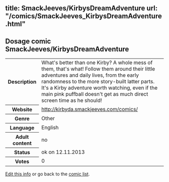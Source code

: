 title: SmackJeeves/KirbysDreamAdventure
url: "/comics/SmackJeeves_KirbysDreamAdventure.html"
---
Dosage comic SmackJeeves/KirbysDreamAdventure
-----------------------------------------

<p id="msg"></p>
<script type="text/javascript">
if (window.location.search === '?edit_info_mail=sent_ok') {
  var elem = document.getElementById("msg");
  elem.innerHTML = 'Edited information sucessfully sent for review, which is usually done daily. Thanks!';
  elem.className = 'ok';
}
</script>
<table class="comicinfo">
<tr>
<th>Description</th><td>What's better than one Kirby? A whole mess of them, that's what! Follow them around their little adventures and daily lives, from the early randomness to the more story-built latter parts. It's a Kirby adventure worth watching, even if the main pink puffball doesn't get as much direct screen time as he should!</td>
</tr>
<tr>
<th>Website</th><td><a href="http://kirbyda.smackjeeves.com/comics/">http://kirbyda.smackjeeves.com/comics/</a></td>
</tr>
<tr>
<th>Genre</th><td>Other</td>
</tr>
<tr>
<th>Language</th><td>English</td>
</tr>
<tr>
<th>Adult content</th><td>no</td>
</tr>
<tr>
<th>Status</th><td>ok on 12.11.2013</td>
</tr>
<tr>
<th>Votes</th><td>0</td>
</tr>
</table>

[Edit this info](SmackJeeves_KirbysDreamAdventure_edit.html) or go back to the [comic list](../comic-index.html).
